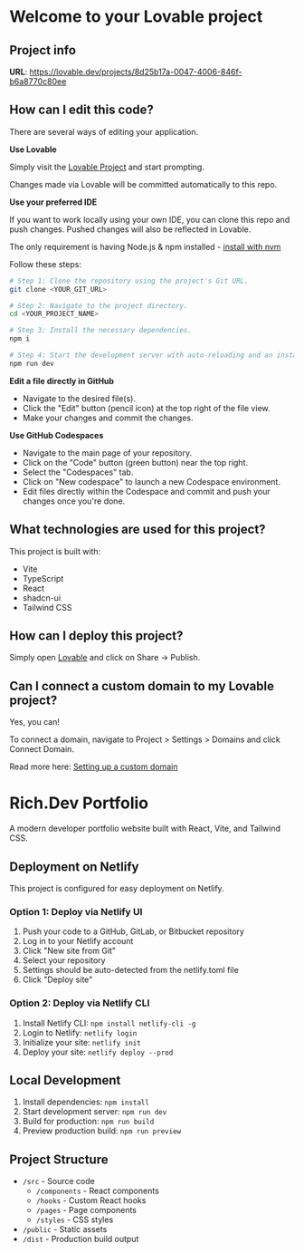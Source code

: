 # Welcome to your Lovable project

## Project info

**URL**: https://lovable.dev/projects/8d25b17a-0047-4006-846f-b6a8770c80ee

## How can I edit this code?

There are several ways of editing your application.

**Use Lovable**

Simply visit the [Lovable Project](https://lovable.dev/projects/8d25b17a-0047-4006-846f-b6a8770c80ee) and start prompting.

Changes made via Lovable will be committed automatically to this repo.

**Use your preferred IDE**

If you want to work locally using your own IDE, you can clone this repo and push changes. Pushed changes will also be reflected in Lovable.

The only requirement is having Node.js & npm installed - [install with nvm](https://github.com/nvm-sh/nvm#installing-and-updating)

Follow these steps:

```sh
# Step 1: Clone the repository using the project's Git URL.
git clone <YOUR_GIT_URL>

# Step 2: Navigate to the project directory.
cd <YOUR_PROJECT_NAME>

# Step 3: Install the necessary dependencies.
npm i

# Step 4: Start the development server with auto-reloading and an instant preview.
npm run dev
```

**Edit a file directly in GitHub**

- Navigate to the desired file(s).
- Click the "Edit" button (pencil icon) at the top right of the file view.
- Make your changes and commit the changes.

**Use GitHub Codespaces**

- Navigate to the main page of your repository.
- Click on the "Code" button (green button) near the top right.
- Select the "Codespaces" tab.
- Click on "New codespace" to launch a new Codespace environment.
- Edit files directly within the Codespace and commit and push your changes once you're done.

## What technologies are used for this project?

This project is built with:

- Vite
- TypeScript
- React
- shadcn-ui
- Tailwind CSS

## How can I deploy this project?

Simply open [Lovable](https://lovable.dev/projects/8d25b17a-0047-4006-846f-b6a8770c80ee) and click on Share -> Publish.

## Can I connect a custom domain to my Lovable project?

Yes, you can!

To connect a domain, navigate to Project > Settings > Domains and click Connect Domain.

Read more here: [Setting up a custom domain](https://docs.lovable.dev/tips-tricks/custom-domain#step-by-step-guide)

# Rich.Dev Portfolio

A modern developer portfolio website built with React, Vite, and Tailwind CSS.

## Deployment on Netlify

This project is configured for easy deployment on Netlify.

### Option 1: Deploy via Netlify UI

1. Push your code to a GitHub, GitLab, or Bitbucket repository
2. Log in to your Netlify account
3. Click "New site from Git"
4. Select your repository
5. Settings should be auto-detected from the netlify.toml file
6. Click "Deploy site"

### Option 2: Deploy via Netlify CLI

1. Install Netlify CLI: `npm install netlify-cli -g`
2. Login to Netlify: `netlify login`
3. Initialize your site: `netlify init`
4. Deploy your site: `netlify deploy --prod`

## Local Development

1. Install dependencies: `npm install`
2. Start development server: `npm run dev`
3. Build for production: `npm run build`
4. Preview production build: `npm run preview`

## Project Structure

- `/src` - Source code
  - `/components` - React components
  - `/hooks` - Custom React hooks
  - `/pages` - Page components
  - `/styles` - CSS styles
- `/public` - Static assets
- `/dist` - Production build output
